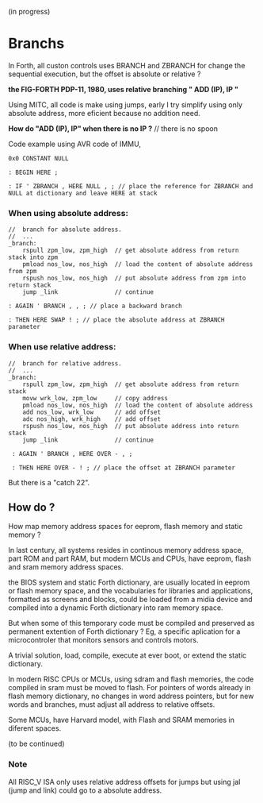 
(in progress)

# Branchs

In Forth, all custon controls uses BRANCH and ZBRANCH for change the sequential execution, but the offset is absolute or relative ?

__the FIG-FORTH PDP-11, 1980, uses relative branching " ADD (IP), IP "__

Using MITC, all code is make using jumps, early I try simplify using only absolute address, more eficient because no addition need. 

__How do "ADD (IP), IP" when there is no IP ?__ // there is no spoon
 
Code example using AVR code of IMMU,

    0x0 CONSTANT NULL
    
    : BEGIN HERE ;
    
    : IF ' ZBRANCH , HERE NULL , ; // place the reference for ZBRANCH and NULL at dictionary and leave HERE at stack

### When using absolute address:

    //  branch for absolute address.
    //  ...
    _branch:
        rspull zpm_low, zpm_high  // get absolute address from return stack into zpm
        pmload nos_low, nos_high  // load the content of absolute address from zpm
        rspush nos_low, nos_high  // put absolute address from zpm into return stack 
        jump _link                // continue 

    : AGAIN ' BRANCH , , ; // place a backward branch
    
    : THEN HERE SWAP ! ; // place the absolute address at ZBRANCH parameter
    
### When use relative address:

    //  branch for relative address.
    //  ...
    _branch:
        rspull zpm_low, zpm_high  // get absolute address from return stack
        movw wrk_low, zpm_low     // copy address 
        pmload nos_low, nos_high  // load the content of absolute address
        add nos_low, wrk_low      // add offset
        adc nos_high, wrk_high    // add offset
        rspush nos_low, nos_high  // put absolute address into return stack
        jump _link                // continue 

     : AGAIN ' BRANCH , HERE OVER - , ;  
     
     : THEN HERE OVER - ! ; // place the offset at ZBRANCH parameter

But there is a "catch 22". 

## How do ?

How map memory address spaces for eeprom, flash memory and static memory ?
 
In last century, all systems resides in continous memory address space, part ROM and part RAM, but modern MCUs and CPUs, have eeprom, flash and sram memory address spaces. 

the BIOS system and static Forth dictionary, are usually located in eeprom or flash memory space, and the vocabularies for libraries and applications, formatted as screens and blocks, could be loaded from a midia device and compiled into a dynamic Forth dictionary into ram memory space. 

But when some of this temporary code must be compiled and preserved as permanent extention of Forth dictionary ? Eg, a specific aplication for a microcontroler that monitors sensors and controls motors.

A trivial solution, load, compile, execute at ever boot, or extend the static dictionary.

In modern RISC CPUs or MCUs, using sdram and flash memories, the code compiled in sram must be moved to flash. For pointers of words already in flash memory dictionary, no changes in word address pointers, but for new words and branches, must adjust all address to relative offsets.

Some MCUs, have Harvard model, with Flash and SRAM memories in diferent spaces.

(to be continued)

### Note 
 
All RISC_V ISA only uses relative address offsets for jumps but using jal (jump and link) could go to a absolute address.


